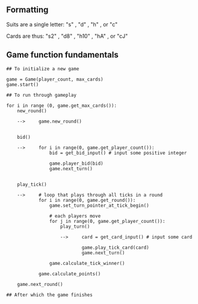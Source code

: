 ## Formatting

Suits are a single letter: "s" , "d" , "h" , or "c"

Cards are thus: "s2" , "d8" , "h10" , "hA" , or "cJ"

## Game function fundamentals

```
## To initialize a new game

game = Game(player_count, max_cards)
game.start()

## To run through gameplay

for i in range (0, game.get_max_cards()):
	new_round()

	-->		game.new_round()


	bid()

	-->		for i in range(0, game.get_player_count()):
				bid = get_bid_input() # input some positive integer

				game.player_bid(bid)
				game.next_turn()


	play_tick()

	-->		# loop that plays through all ticks in a round
			for i in range(0, game.get_round()):
				game.set_turn_pointer_at_tick_begin()
				
				# each players move
				for j in range(0, game.get_player_count()):
					play_turn()

					-->		card = get_card_input() # input some card
		
							game.play_tick_card(card)
							game.next_turn()
				
				game.calculate_tick_winner()

			game.calculate_points()

	game.next_round()

## After which the game finishes
```